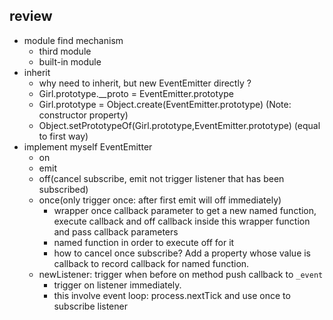 ## review
* module find mechanism
  * third module
  * built-in module
* inherit
  * why need to inherit, but new EventEmitter directly ? 
  * Girl.prototype.__proto = EventEmitter.prototype
  * Girl.prototype = Object.create(EventEmitter.prototype) (Note: constructor property)
  * Object.setPrototypeOf(Girl.prototype,EventEmitter.prototype) (equal to first way)
* implement myself EventEmitter
  * on
  * emit
  * off(cancel subscribe, emit not trigger listener that has been subscribed)
  * once(only trigger once: after first emit will off immediately)
    * wrapper once callback parameter to get a new named function, execute callback and off callback inside this wrapper function  and pass callback parameters
    * named function in order to execute off for it
    * how to cancel once subscribe? Add a property whose value is callback to record callback for named function.
  * newListener: trigger when before on method push callback to `_event`
    * trigger on listener immediately.
    * this involve event loop: process.nextTick and use once to subscribe listener
